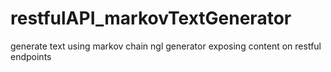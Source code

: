 # restfulAPI_markovTextGenerator
generate text using markov chain ngl generator exposing content on restful endpoints

